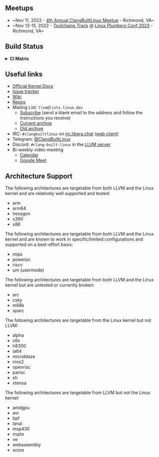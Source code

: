 ## Meetups
- ~Nov 11, 2022 - [4th Annual ClangBuiltLinux Meetup](/meetup.md) - Richmond, VA~
- ~Nov 13-15, 2022 - [Toolchains Track](https://lpc.events/event/17/sessions/156/) @ [Linux Plumbers Conf 2023](https://lpc.events/event/17/) - Richmond, VA~

## Build Status
<details>
<summary>
<b>CI Matrix</b>
</summary>
<br>

|     | &nbsp;&nbsp;&nbsp;&nbsp;&nbsp;clang&#8209;18 | &nbsp;&nbsp;&nbsp;&nbsp;&nbsp;clang&#8209;17 | &nbsp;&nbsp;&nbsp;&nbsp;&nbsp;clang&#8209;16 | &nbsp;&nbsp;&nbsp;&nbsp;&nbsp;clang&#8209;15 | &nbsp;&nbsp;&nbsp;&nbsp;&nbsp;clang&#8209;14 | &nbsp;&nbsp;&nbsp;&nbsp;&nbsp;clang&#8209;13 | &nbsp;&nbsp;&nbsp;&nbsp;&nbsp;clang&#8209;12 | &nbsp;&nbsp;&nbsp;&nbsp;&nbsp;clang&#8209;11 | clang&#8209;android |
| ---: | :---: | :---: | :---: | :---: | :---: | :---: | :---: | :---: | :---: |
| next | [![next-clang-18 build status](https://github.com/clangbuiltlinux/continuous-integration2/actions/workflows/next-clang-18.yml/badge.svg)](https://github.com/clangbuiltlinux/continuous-integration2/actions/workflows/next-clang-18.yml) | [![next-clang-17 build status](https://github.com/clangbuiltlinux/continuous-integration2/actions/workflows/next-clang-17.yml/badge.svg)](https://github.com/clangbuiltlinux/continuous-integration2/actions/workflows/next-clang-17.yml) | [![next-clang-16 build status](https://github.com/clangbuiltlinux/continuous-integration2/actions/workflows/next-clang-16.yml/badge.svg)](https://github.com/clangbuiltlinux/continuous-integration2/actions/workflows/next-clang-16.yml) | [![next-clang-15 build status](https://github.com/clangbuiltlinux/continuous-integration2/actions/workflows/next-clang-15.yml/badge.svg)](https://github.com/clangbuiltlinux/continuous-integration2/actions/workflows/next-clang-15.yml) | [![next-clang-14 build status](https://github.com/clangbuiltlinux/continuous-integration2/actions/workflows/next-clang-14.yml/badge.svg)](https://github.com/clangbuiltlinux/continuous-integration2/actions/workflows/next-clang-14.yml) | [![next-clang-13 build status](https://github.com/clangbuiltlinux/continuous-integration2/actions/workflows/next-clang-13.yml/badge.svg)](https://github.com/clangbuiltlinux/continuous-integration2/actions/workflows/next-clang-13.yml) | [![next-clang-12 build status](https://github.com/clangbuiltlinux/continuous-integration2/actions/workflows/next-clang-12.yml/badge.svg)](https://github.com/clangbuiltlinux/continuous-integration2/actions/workflows/next-clang-12.yml) | [![next-clang-11 build status](https://github.com/clangbuiltlinux/continuous-integration2/actions/workflows/next-clang-11.yml/badge.svg)](https://github.com/clangbuiltlinux/continuous-integration2/actions/workflows/next-clang-11.yml) | [![next-clang-android build status](https://github.com/clangbuiltlinux/continuous-integration2/actions/workflows/next-clang-android.yml/badge.svg)](https://github.com/clangbuiltlinux/continuous-integration2/actions/workflows/next-clang-android.yml) |
| mainline | [![mainline-clang-18 build status](https://github.com/clangbuiltlinux/continuous-integration2/actions/workflows/mainline-clang-18.yml/badge.svg)](https://github.com/clangbuiltlinux/continuous-integration2/actions/workflows/mainline-clang-18.yml) | [![mainline-clang-17 build status](https://github.com/clangbuiltlinux/continuous-integration2/actions/workflows/mainline-clang-17.yml/badge.svg)](https://github.com/clangbuiltlinux/continuous-integration2/actions/workflows/mainline-clang-17.yml) | [![mainline-clang-16 build status](https://github.com/clangbuiltlinux/continuous-integration2/actions/workflows/mainline-clang-16.yml/badge.svg)](https://github.com/clangbuiltlinux/continuous-integration2/actions/workflows/mainline-clang-16.yml) | [![mainline-clang-15 build status](https://github.com/clangbuiltlinux/continuous-integration2/actions/workflows/mainline-clang-15.yml/badge.svg)](https://github.com/clangbuiltlinux/continuous-integration2/actions/workflows/mainline-clang-15.yml) | [![mainline-clang-14 build status](https://github.com/clangbuiltlinux/continuous-integration2/actions/workflows/mainline-clang-14.yml/badge.svg)](https://github.com/clangbuiltlinux/continuous-integration2/actions/workflows/mainline-clang-14.yml) | [![mainline-clang-13 build status](https://github.com/clangbuiltlinux/continuous-integration2/actions/workflows/mainline-clang-13.yml/badge.svg)](https://github.com/clangbuiltlinux/continuous-integration2/actions/workflows/mainline-clang-13.yml) | [![mainline-clang-12 build status](https://github.com/clangbuiltlinux/continuous-integration2/actions/workflows/mainline-clang-12.yml/badge.svg)](https://github.com/clangbuiltlinux/continuous-integration2/actions/workflows/mainline-clang-12.yml) | [![mainline-clang-11 build status](https://github.com/clangbuiltlinux/continuous-integration2/actions/workflows/mainline-clang-11.yml/badge.svg)](https://github.com/clangbuiltlinux/continuous-integration2/actions/workflows/mainline-clang-11.yml) |     |
| stable | [![stable-clang-18 build status](https://github.com/clangbuiltlinux/continuous-integration2/actions/workflows/stable-clang-18.yml/badge.svg)](https://github.com/clangbuiltlinux/continuous-integration2/actions/workflows/stable-clang-18.yml) | [![stable-clang-17 build status](https://github.com/clangbuiltlinux/continuous-integration2/actions/workflows/stable-clang-17.yml/badge.svg)](https://github.com/clangbuiltlinux/continuous-integration2/actions/workflows/stable-clang-17.yml) | [![stable-clang-16 build status](https://github.com/clangbuiltlinux/continuous-integration2/actions/workflows/stable-clang-16.yml/badge.svg)](https://github.com/clangbuiltlinux/continuous-integration2/actions/workflows/stable-clang-16.yml) | [![stable-clang-15 build status](https://github.com/clangbuiltlinux/continuous-integration2/actions/workflows/stable-clang-15.yml/badge.svg)](https://github.com/clangbuiltlinux/continuous-integration2/actions/workflows/stable-clang-15.yml) | [![stable-clang-14 build status](https://github.com/clangbuiltlinux/continuous-integration2/actions/workflows/stable-clang-14.yml/badge.svg)](https://github.com/clangbuiltlinux/continuous-integration2/actions/workflows/stable-clang-14.yml) | [![stable-clang-13 build status](https://github.com/clangbuiltlinux/continuous-integration2/actions/workflows/stable-clang-13.yml/badge.svg)](https://github.com/clangbuiltlinux/continuous-integration2/actions/workflows/stable-clang-13.yml) | [![stable-clang-12 build status](https://github.com/clangbuiltlinux/continuous-integration2/actions/workflows/stable-clang-12.yml/badge.svg)](https://github.com/clangbuiltlinux/continuous-integration2/actions/workflows/stable-clang-12.yml) | [![stable-clang-11 build status](https://github.com/clangbuiltlinux/continuous-integration2/actions/workflows/stable-clang-11.yml/badge.svg)](https://github.com/clangbuiltlinux/continuous-integration2/actions/workflows/stable-clang-11.yml) |     |
| 6.1 | [![6.1-clang-18 build status](https://github.com/clangbuiltlinux/continuous-integration2/actions/workflows/6.1-clang-18.yml/badge.svg)](https://github.com/clangbuiltlinux/continuous-integration2/actions/workflows/6.1-clang-18.yml) | [![6.1-clang-17 build status](https://github.com/clangbuiltlinux/continuous-integration2/actions/workflows/6.1-clang-17.yml/badge.svg)](https://github.com/clangbuiltlinux/continuous-integration2/actions/workflows/6.1-clang-17.yml) | [![6.1-clang-16 build status](https://github.com/clangbuiltlinux/continuous-integration2/actions/workflows/6.1-clang-16.yml/badge.svg)](https://github.com/clangbuiltlinux/continuous-integration2/actions/workflows/6.1-clang-16.yml) | [![6.1-clang-15 build status](https://github.com/clangbuiltlinux/continuous-integration2/actions/workflows/6.1-clang-15.yml/badge.svg)](https://github.com/clangbuiltlinux/continuous-integration2/actions/workflows/6.1-clang-15.yml) | [![6.1-clang-14 build status](https://github.com/clangbuiltlinux/continuous-integration2/actions/workflows/6.1-clang-14.yml/badge.svg)](https://github.com/clangbuiltlinux/continuous-integration2/actions/workflows/6.1-clang-14.yml) | [![6.1-clang-13 build status](https://github.com/clangbuiltlinux/continuous-integration2/actions/workflows/6.1-clang-13.yml/badge.svg)](https://github.com/clangbuiltlinux/continuous-integration2/actions/workflows/6.1-clang-13.yml) | [![6.1-clang-12 build status](https://github.com/clangbuiltlinux/continuous-integration2/actions/workflows/6.1-clang-12.yml/badge.svg)](https://github.com/clangbuiltlinux/continuous-integration2/actions/workflows/6.1-clang-12.yml) | [![6.1-clang-11 build status](https://github.com/clangbuiltlinux/continuous-integration2/actions/workflows/6.1-clang-11.yml/badge.svg)](https://github.com/clangbuiltlinux/continuous-integration2/actions/workflows/6.1-clang-11.yml) |     |
| 5.15 | [![5.15-clang-18 build status](https://github.com/clangbuiltlinux/continuous-integration2/actions/workflows/5.15-clang-18.yml/badge.svg)](https://github.com/clangbuiltlinux/continuous-integration2/actions/workflows/5.15-clang-18.yml) | [![5.15-clang-17 build status](https://github.com/clangbuiltlinux/continuous-integration2/actions/workflows/5.15-clang-17.yml/badge.svg)](https://github.com/clangbuiltlinux/continuous-integration2/actions/workflows/5.15-clang-17.yml) | [![5.15-clang-16 build status](https://github.com/clangbuiltlinux/continuous-integration2/actions/workflows/5.15-clang-16.yml/badge.svg)](https://github.com/clangbuiltlinux/continuous-integration2/actions/workflows/5.15-clang-16.yml) | [![5.15-clang-15 build status](https://github.com/clangbuiltlinux/continuous-integration2/actions/workflows/5.15-clang-15.yml/badge.svg)](https://github.com/clangbuiltlinux/continuous-integration2/actions/workflows/5.15-clang-15.yml) | [![5.15-clang-14 build status](https://github.com/clangbuiltlinux/continuous-integration2/actions/workflows/5.15-clang-14.yml/badge.svg)](https://github.com/clangbuiltlinux/continuous-integration2/actions/workflows/5.15-clang-14.yml) | [![5.15-clang-13 build status](https://github.com/clangbuiltlinux/continuous-integration2/actions/workflows/5.15-clang-13.yml/badge.svg)](https://github.com/clangbuiltlinux/continuous-integration2/actions/workflows/5.15-clang-13.yml) | [![5.15-clang-12 build status](https://github.com/clangbuiltlinux/continuous-integration2/actions/workflows/5.15-clang-12.yml/badge.svg)](https://github.com/clangbuiltlinux/continuous-integration2/actions/workflows/5.15-clang-12.yml) | [![5.15-clang-11 build status](https://github.com/clangbuiltlinux/continuous-integration2/actions/workflows/5.15-clang-11.yml/badge.svg)](https://github.com/clangbuiltlinux/continuous-integration2/actions/workflows/5.15-clang-11.yml) |     |
| 5.10 | [![5.10-clang-18 build status](https://github.com/clangbuiltlinux/continuous-integration2/actions/workflows/5.10-clang-18.yml/badge.svg)](https://github.com/clangbuiltlinux/continuous-integration2/actions/workflows/5.10-clang-18.yml) | [![5.10-clang-17 build status](https://github.com/clangbuiltlinux/continuous-integration2/actions/workflows/5.10-clang-17.yml/badge.svg)](https://github.com/clangbuiltlinux/continuous-integration2/actions/workflows/5.10-clang-17.yml) | [![5.10-clang-16 build status](https://github.com/clangbuiltlinux/continuous-integration2/actions/workflows/5.10-clang-16.yml/badge.svg)](https://github.com/clangbuiltlinux/continuous-integration2/actions/workflows/5.10-clang-16.yml) | [![5.10-clang-15 build status](https://github.com/clangbuiltlinux/continuous-integration2/actions/workflows/5.10-clang-15.yml/badge.svg)](https://github.com/clangbuiltlinux/continuous-integration2/actions/workflows/5.10-clang-15.yml) | [![5.10-clang-14 build status](https://github.com/clangbuiltlinux/continuous-integration2/actions/workflows/5.10-clang-14.yml/badge.svg)](https://github.com/clangbuiltlinux/continuous-integration2/actions/workflows/5.10-clang-14.yml) | [![5.10-clang-13 build status](https://github.com/clangbuiltlinux/continuous-integration2/actions/workflows/5.10-clang-13.yml/badge.svg)](https://github.com/clangbuiltlinux/continuous-integration2/actions/workflows/5.10-clang-13.yml) | [![5.10-clang-12 build status](https://github.com/clangbuiltlinux/continuous-integration2/actions/workflows/5.10-clang-12.yml/badge.svg)](https://github.com/clangbuiltlinux/continuous-integration2/actions/workflows/5.10-clang-12.yml) | [![5.10-clang-11 build status](https://github.com/clangbuiltlinux/continuous-integration2/actions/workflows/5.10-clang-11.yml/badge.svg)](https://github.com/clangbuiltlinux/continuous-integration2/actions/workflows/5.10-clang-11.yml) |     |
| 5.4 | [![5.4-clang-18 build status](https://github.com/clangbuiltlinux/continuous-integration2/actions/workflows/5.4-clang-18.yml/badge.svg)](https://github.com/clangbuiltlinux/continuous-integration2/actions/workflows/5.4-clang-18.yml) | [![5.4-clang-17 build status](https://github.com/clangbuiltlinux/continuous-integration2/actions/workflows/5.4-clang-17.yml/badge.svg)](https://github.com/clangbuiltlinux/continuous-integration2/actions/workflows/5.4-clang-17.yml) | [![5.4-clang-16 build status](https://github.com/clangbuiltlinux/continuous-integration2/actions/workflows/5.4-clang-16.yml/badge.svg)](https://github.com/clangbuiltlinux/continuous-integration2/actions/workflows/5.4-clang-16.yml) | [![5.4-clang-15 build status](https://github.com/clangbuiltlinux/continuous-integration2/actions/workflows/5.4-clang-15.yml/badge.svg)](https://github.com/clangbuiltlinux/continuous-integration2/actions/workflows/5.4-clang-15.yml) | [![5.4-clang-14 build status](https://github.com/clangbuiltlinux/continuous-integration2/actions/workflows/5.4-clang-14.yml/badge.svg)](https://github.com/clangbuiltlinux/continuous-integration2/actions/workflows/5.4-clang-14.yml) | [![5.4-clang-13 build status](https://github.com/clangbuiltlinux/continuous-integration2/actions/workflows/5.4-clang-13.yml/badge.svg)](https://github.com/clangbuiltlinux/continuous-integration2/actions/workflows/5.4-clang-13.yml) |     |     |     |
| 4.19 | [![4.19-clang-18 build status](https://github.com/clangbuiltlinux/continuous-integration2/actions/workflows/4.19-clang-18.yml/badge.svg)](https://github.com/clangbuiltlinux/continuous-integration2/actions/workflows/4.19-clang-18.yml) | [![4.19-clang-17 build status](https://github.com/clangbuiltlinux/continuous-integration2/actions/workflows/4.19-clang-17.yml/badge.svg)](https://github.com/clangbuiltlinux/continuous-integration2/actions/workflows/4.19-clang-17.yml) | [![4.19-clang-16 build status](https://github.com/clangbuiltlinux/continuous-integration2/actions/workflows/4.19-clang-16.yml/badge.svg)](https://github.com/clangbuiltlinux/continuous-integration2/actions/workflows/4.19-clang-16.yml) | [![4.19-clang-15 build status](https://github.com/clangbuiltlinux/continuous-integration2/actions/workflows/4.19-clang-15.yml/badge.svg)](https://github.com/clangbuiltlinux/continuous-integration2/actions/workflows/4.19-clang-15.yml) | [![4.19-clang-14 build status](https://github.com/clangbuiltlinux/continuous-integration2/actions/workflows/4.19-clang-14.yml/badge.svg)](https://github.com/clangbuiltlinux/continuous-integration2/actions/workflows/4.19-clang-14.yml) | [![4.19-clang-13 build status](https://github.com/clangbuiltlinux/continuous-integration2/actions/workflows/4.19-clang-13.yml/badge.svg)](https://github.com/clangbuiltlinux/continuous-integration2/actions/workflows/4.19-clang-13.yml) |     |     |     |
| 4.14 | [![4.14-clang-18 build status](https://github.com/clangbuiltlinux/continuous-integration2/actions/workflows/4.14-clang-18.yml/badge.svg)](https://github.com/clangbuiltlinux/continuous-integration2/actions/workflows/4.14-clang-18.yml) | [![4.14-clang-17 build status](https://github.com/clangbuiltlinux/continuous-integration2/actions/workflows/4.14-clang-17.yml/badge.svg)](https://github.com/clangbuiltlinux/continuous-integration2/actions/workflows/4.14-clang-17.yml) | [![4.14-clang-16 build status](https://github.com/clangbuiltlinux/continuous-integration2/actions/workflows/4.14-clang-16.yml/badge.svg)](https://github.com/clangbuiltlinux/continuous-integration2/actions/workflows/4.14-clang-16.yml) | [![4.14-clang-15 build status](https://github.com/clangbuiltlinux/continuous-integration2/actions/workflows/4.14-clang-15.yml/badge.svg)](https://github.com/clangbuiltlinux/continuous-integration2/actions/workflows/4.14-clang-15.yml) | [![4.14-clang-14 build status](https://github.com/clangbuiltlinux/continuous-integration2/actions/workflows/4.14-clang-14.yml/badge.svg)](https://github.com/clangbuiltlinux/continuous-integration2/actions/workflows/4.14-clang-14.yml) | [![4.14-clang-13 build status](https://github.com/clangbuiltlinux/continuous-integration2/actions/workflows/4.14-clang-13.yml/badge.svg)](https://github.com/clangbuiltlinux/continuous-integration2/actions/workflows/4.14-clang-13.yml) |     |     |     |
| arm64 | [![arm64-clang-18 build status](https://github.com/clangbuiltlinux/continuous-integration2/actions/workflows/arm64-clang-18.yml/badge.svg)](https://github.com/clangbuiltlinux/continuous-integration2/actions/workflows/arm64-clang-18.yml) | [![arm64-clang-17 build status](https://github.com/clangbuiltlinux/continuous-integration2/actions/workflows/arm64-clang-17.yml/badge.svg)](https://github.com/clangbuiltlinux/continuous-integration2/actions/workflows/arm64-clang-17.yml) | [![arm64-clang-16 build status](https://github.com/clangbuiltlinux/continuous-integration2/actions/workflows/arm64-clang-16.yml/badge.svg)](https://github.com/clangbuiltlinux/continuous-integration2/actions/workflows/arm64-clang-16.yml) | [![arm64-clang-15 build status](https://github.com/clangbuiltlinux/continuous-integration2/actions/workflows/arm64-clang-15.yml/badge.svg)](https://github.com/clangbuiltlinux/continuous-integration2/actions/workflows/arm64-clang-15.yml) | [![arm64-clang-14 build status](https://github.com/clangbuiltlinux/continuous-integration2/actions/workflows/arm64-clang-14.yml/badge.svg)](https://github.com/clangbuiltlinux/continuous-integration2/actions/workflows/arm64-clang-14.yml) | [![arm64-clang-13 build status](https://github.com/clangbuiltlinux/continuous-integration2/actions/workflows/arm64-clang-13.yml/badge.svg)](https://github.com/clangbuiltlinux/continuous-integration2/actions/workflows/arm64-clang-13.yml) | [![arm64-clang-12 build status](https://github.com/clangbuiltlinux/continuous-integration2/actions/workflows/arm64-clang-12.yml/badge.svg)](https://github.com/clangbuiltlinux/continuous-integration2/actions/workflows/arm64-clang-12.yml) | [![arm64-clang-11 build status](https://github.com/clangbuiltlinux/continuous-integration2/actions/workflows/arm64-clang-11.yml/badge.svg)](https://github.com/clangbuiltlinux/continuous-integration2/actions/workflows/arm64-clang-11.yml) |     |
| tip | [![tip-clang-18 build status](https://github.com/clangbuiltlinux/continuous-integration2/actions/workflows/tip-clang-18.yml/badge.svg)](https://github.com/clangbuiltlinux/continuous-integration2/actions/workflows/tip-clang-18.yml) | [![tip-clang-17 build status](https://github.com/clangbuiltlinux/continuous-integration2/actions/workflows/tip-clang-17.yml/badge.svg)](https://github.com/clangbuiltlinux/continuous-integration2/actions/workflows/tip-clang-17.yml) | [![tip-clang-16 build status](https://github.com/clangbuiltlinux/continuous-integration2/actions/workflows/tip-clang-16.yml/badge.svg)](https://github.com/clangbuiltlinux/continuous-integration2/actions/workflows/tip-clang-16.yml) | [![tip-clang-15 build status](https://github.com/clangbuiltlinux/continuous-integration2/actions/workflows/tip-clang-15.yml/badge.svg)](https://github.com/clangbuiltlinux/continuous-integration2/actions/workflows/tip-clang-15.yml) | [![tip-clang-14 build status](https://github.com/clangbuiltlinux/continuous-integration2/actions/workflows/tip-clang-14.yml/badge.svg)](https://github.com/clangbuiltlinux/continuous-integration2/actions/workflows/tip-clang-14.yml) | [![tip-clang-13 build status](https://github.com/clangbuiltlinux/continuous-integration2/actions/workflows/tip-clang-13.yml/badge.svg)](https://github.com/clangbuiltlinux/continuous-integration2/actions/workflows/tip-clang-13.yml) | [![tip-clang-12 build status](https://github.com/clangbuiltlinux/continuous-integration2/actions/workflows/tip-clang-12.yml/badge.svg)](https://github.com/clangbuiltlinux/continuous-integration2/actions/workflows/tip-clang-12.yml) | [![tip-clang-11 build status](https://github.com/clangbuiltlinux/continuous-integration2/actions/workflows/tip-clang-11.yml/badge.svg)](https://github.com/clangbuiltlinux/continuous-integration2/actions/workflows/tip-clang-11.yml) |     |
| arm64&#8209;fixes | [![arm64-fixes-clang-18 build status](https://github.com/clangbuiltlinux/continuous-integration2/actions/workflows/arm64-fixes-clang-18.yml/badge.svg)](https://github.com/clangbuiltlinux/continuous-integration2/actions/workflows/arm64-fixes-clang-18.yml) | [![arm64-fixes-clang-17 build status](https://github.com/clangbuiltlinux/continuous-integration2/actions/workflows/arm64-fixes-clang-17.yml/badge.svg)](https://github.com/clangbuiltlinux/continuous-integration2/actions/workflows/arm64-fixes-clang-17.yml) | [![arm64-fixes-clang-16 build status](https://github.com/clangbuiltlinux/continuous-integration2/actions/workflows/arm64-fixes-clang-16.yml/badge.svg)](https://github.com/clangbuiltlinux/continuous-integration2/actions/workflows/arm64-fixes-clang-16.yml) | [![arm64-fixes-clang-15 build status](https://github.com/clangbuiltlinux/continuous-integration2/actions/workflows/arm64-fixes-clang-15.yml/badge.svg)](https://github.com/clangbuiltlinux/continuous-integration2/actions/workflows/arm64-fixes-clang-15.yml) | [![arm64-fixes-clang-14 build status](https://github.com/clangbuiltlinux/continuous-integration2/actions/workflows/arm64-fixes-clang-14.yml/badge.svg)](https://github.com/clangbuiltlinux/continuous-integration2/actions/workflows/arm64-fixes-clang-14.yml) | [![arm64-fixes-clang-13 build status](https://github.com/clangbuiltlinux/continuous-integration2/actions/workflows/arm64-fixes-clang-13.yml/badge.svg)](https://github.com/clangbuiltlinux/continuous-integration2/actions/workflows/arm64-fixes-clang-13.yml) | [![arm64-fixes-clang-12 build status](https://github.com/clangbuiltlinux/continuous-integration2/actions/workflows/arm64-fixes-clang-12.yml/badge.svg)](https://github.com/clangbuiltlinux/continuous-integration2/actions/workflows/arm64-fixes-clang-12.yml) | [![arm64-fixes-clang-11 build status](https://github.com/clangbuiltlinux/continuous-integration2/actions/workflows/arm64-fixes-clang-11.yml/badge.svg)](https://github.com/clangbuiltlinux/continuous-integration2/actions/workflows/arm64-fixes-clang-11.yml) |     |
| android&#8209;mainline | [![android-mainline-clang-18 build status](https://github.com/clangbuiltlinux/continuous-integration2/actions/workflows/android-mainline-clang-18.yml/badge.svg)](https://github.com/clangbuiltlinux/continuous-integration2/actions/workflows/android-mainline-clang-18.yml) | [![android-mainline-clang-17 build status](https://github.com/clangbuiltlinux/continuous-integration2/actions/workflows/android-mainline-clang-17.yml/badge.svg)](https://github.com/clangbuiltlinux/continuous-integration2/actions/workflows/android-mainline-clang-17.yml) | [![android-mainline-clang-16 build status](https://github.com/clangbuiltlinux/continuous-integration2/actions/workflows/android-mainline-clang-16.yml/badge.svg)](https://github.com/clangbuiltlinux/continuous-integration2/actions/workflows/android-mainline-clang-16.yml) | [![android-mainline-clang-15 build status](https://github.com/clangbuiltlinux/continuous-integration2/actions/workflows/android-mainline-clang-15.yml/badge.svg)](https://github.com/clangbuiltlinux/continuous-integration2/actions/workflows/android-mainline-clang-15.yml) | [![android-mainline-clang-14 build status](https://github.com/clangbuiltlinux/continuous-integration2/actions/workflows/android-mainline-clang-14.yml/badge.svg)](https://github.com/clangbuiltlinux/continuous-integration2/actions/workflows/android-mainline-clang-14.yml) | [![android-mainline-clang-13 build status](https://github.com/clangbuiltlinux/continuous-integration2/actions/workflows/android-mainline-clang-13.yml/badge.svg)](https://github.com/clangbuiltlinux/continuous-integration2/actions/workflows/android-mainline-clang-13.yml) | [![android-mainline-clang-12 build status](https://github.com/clangbuiltlinux/continuous-integration2/actions/workflows/android-mainline-clang-12.yml/badge.svg)](https://github.com/clangbuiltlinux/continuous-integration2/actions/workflows/android-mainline-clang-12.yml) |     | [![android-mainline-clang-android build status](https://github.com/clangbuiltlinux/continuous-integration2/actions/workflows/android-mainline-clang-android.yml/badge.svg)](https://github.com/clangbuiltlinux/continuous-integration2/actions/workflows/android-mainline-clang-android.yml) |
| android14&#8209;6.1 | [![android14-6.1-clang-18 build status](https://github.com/clangbuiltlinux/continuous-integration2/actions/workflows/android14-6.1-clang-18.yml/badge.svg)](https://github.com/clangbuiltlinux/continuous-integration2/actions/workflows/android14-6.1-clang-18.yml) | [![android14-6.1-clang-17 build status](https://github.com/clangbuiltlinux/continuous-integration2/actions/workflows/android14-6.1-clang-17.yml/badge.svg)](https://github.com/clangbuiltlinux/continuous-integration2/actions/workflows/android14-6.1-clang-17.yml) | [![android14-6.1-clang-16 build status](https://github.com/clangbuiltlinux/continuous-integration2/actions/workflows/android14-6.1-clang-16.yml/badge.svg)](https://github.com/clangbuiltlinux/continuous-integration2/actions/workflows/android14-6.1-clang-16.yml) | [![android14-6.1-clang-15 build status](https://github.com/clangbuiltlinux/continuous-integration2/actions/workflows/android14-6.1-clang-15.yml/badge.svg)](https://github.com/clangbuiltlinux/continuous-integration2/actions/workflows/android14-6.1-clang-15.yml) | [![android14-6.1-clang-14 build status](https://github.com/clangbuiltlinux/continuous-integration2/actions/workflows/android14-6.1-clang-14.yml/badge.svg)](https://github.com/clangbuiltlinux/continuous-integration2/actions/workflows/android14-6.1-clang-14.yml) | [![android14-6.1-clang-13 build status](https://github.com/clangbuiltlinux/continuous-integration2/actions/workflows/android14-6.1-clang-13.yml/badge.svg)](https://github.com/clangbuiltlinux/continuous-integration2/actions/workflows/android14-6.1-clang-13.yml) | [![android14-6.1-clang-12 build status](https://github.com/clangbuiltlinux/continuous-integration2/actions/workflows/android14-6.1-clang-12.yml/badge.svg)](https://github.com/clangbuiltlinux/continuous-integration2/actions/workflows/android14-6.1-clang-12.yml) |     |     |
| android14&#8209;5.15 | [![android14-5.15-clang-18 build status](https://github.com/clangbuiltlinux/continuous-integration2/actions/workflows/android14-5.15-clang-18.yml/badge.svg)](https://github.com/clangbuiltlinux/continuous-integration2/actions/workflows/android14-5.15-clang-18.yml) | [![android14-5.15-clang-17 build status](https://github.com/clangbuiltlinux/continuous-integration2/actions/workflows/android14-5.15-clang-17.yml/badge.svg)](https://github.com/clangbuiltlinux/continuous-integration2/actions/workflows/android14-5.15-clang-17.yml) | [![android14-5.15-clang-16 build status](https://github.com/clangbuiltlinux/continuous-integration2/actions/workflows/android14-5.15-clang-16.yml/badge.svg)](https://github.com/clangbuiltlinux/continuous-integration2/actions/workflows/android14-5.15-clang-16.yml) | [![android14-5.15-clang-15 build status](https://github.com/clangbuiltlinux/continuous-integration2/actions/workflows/android14-5.15-clang-15.yml/badge.svg)](https://github.com/clangbuiltlinux/continuous-integration2/actions/workflows/android14-5.15-clang-15.yml) | [![android14-5.15-clang-14 build status](https://github.com/clangbuiltlinux/continuous-integration2/actions/workflows/android14-5.15-clang-14.yml/badge.svg)](https://github.com/clangbuiltlinux/continuous-integration2/actions/workflows/android14-5.15-clang-14.yml) | [![android14-5.15-clang-13 build status](https://github.com/clangbuiltlinux/continuous-integration2/actions/workflows/android14-5.15-clang-13.yml/badge.svg)](https://github.com/clangbuiltlinux/continuous-integration2/actions/workflows/android14-5.15-clang-13.yml) | [![android14-5.15-clang-12 build status](https://github.com/clangbuiltlinux/continuous-integration2/actions/workflows/android14-5.15-clang-12.yml/badge.svg)](https://github.com/clangbuiltlinux/continuous-integration2/actions/workflows/android14-5.15-clang-12.yml) |     | [![android14-5.15-clang-android build status](https://github.com/clangbuiltlinux/continuous-integration2/actions/workflows/android14-5.15-clang-android.yml/badge.svg)](https://github.com/clangbuiltlinux/continuous-integration2/actions/workflows/android14-5.15-clang-android.yml) |
| android13&#8209;5.15 | [![android13-5.15-clang-18 build status](https://github.com/clangbuiltlinux/continuous-integration2/actions/workflows/android13-5.15-clang-18.yml/badge.svg)](https://github.com/clangbuiltlinux/continuous-integration2/actions/workflows/android13-5.15-clang-18.yml) | [![android13-5.15-clang-17 build status](https://github.com/clangbuiltlinux/continuous-integration2/actions/workflows/android13-5.15-clang-17.yml/badge.svg)](https://github.com/clangbuiltlinux/continuous-integration2/actions/workflows/android13-5.15-clang-17.yml) | [![android13-5.15-clang-16 build status](https://github.com/clangbuiltlinux/continuous-integration2/actions/workflows/android13-5.15-clang-16.yml/badge.svg)](https://github.com/clangbuiltlinux/continuous-integration2/actions/workflows/android13-5.15-clang-16.yml) | [![android13-5.15-clang-15 build status](https://github.com/clangbuiltlinux/continuous-integration2/actions/workflows/android13-5.15-clang-15.yml/badge.svg)](https://github.com/clangbuiltlinux/continuous-integration2/actions/workflows/android13-5.15-clang-15.yml) | [![android13-5.15-clang-14 build status](https://github.com/clangbuiltlinux/continuous-integration2/actions/workflows/android13-5.15-clang-14.yml/badge.svg)](https://github.com/clangbuiltlinux/continuous-integration2/actions/workflows/android13-5.15-clang-14.yml) | [![android13-5.15-clang-13 build status](https://github.com/clangbuiltlinux/continuous-integration2/actions/workflows/android13-5.15-clang-13.yml/badge.svg)](https://github.com/clangbuiltlinux/continuous-integration2/actions/workflows/android13-5.15-clang-13.yml) | [![android13-5.15-clang-12 build status](https://github.com/clangbuiltlinux/continuous-integration2/actions/workflows/android13-5.15-clang-12.yml/badge.svg)](https://github.com/clangbuiltlinux/continuous-integration2/actions/workflows/android13-5.15-clang-12.yml) |     | [![android13-5.15-clang-android build status](https://github.com/clangbuiltlinux/continuous-integration2/actions/workflows/android13-5.15-clang-android.yml/badge.svg)](https://github.com/clangbuiltlinux/continuous-integration2/actions/workflows/android13-5.15-clang-android.yml) |
| android13&#8209;5.10 | [![android13-5.10-clang-18 build status](https://github.com/clangbuiltlinux/continuous-integration2/actions/workflows/android13-5.10-clang-18.yml/badge.svg)](https://github.com/clangbuiltlinux/continuous-integration2/actions/workflows/android13-5.10-clang-18.yml) | [![android13-5.10-clang-17 build status](https://github.com/clangbuiltlinux/continuous-integration2/actions/workflows/android13-5.10-clang-17.yml/badge.svg)](https://github.com/clangbuiltlinux/continuous-integration2/actions/workflows/android13-5.10-clang-17.yml) | [![android13-5.10-clang-16 build status](https://github.com/clangbuiltlinux/continuous-integration2/actions/workflows/android13-5.10-clang-16.yml/badge.svg)](https://github.com/clangbuiltlinux/continuous-integration2/actions/workflows/android13-5.10-clang-16.yml) | [![android13-5.10-clang-15 build status](https://github.com/clangbuiltlinux/continuous-integration2/actions/workflows/android13-5.10-clang-15.yml/badge.svg)](https://github.com/clangbuiltlinux/continuous-integration2/actions/workflows/android13-5.10-clang-15.yml) | [![android13-5.10-clang-14 build status](https://github.com/clangbuiltlinux/continuous-integration2/actions/workflows/android13-5.10-clang-14.yml/badge.svg)](https://github.com/clangbuiltlinux/continuous-integration2/actions/workflows/android13-5.10-clang-14.yml) | [![android13-5.10-clang-13 build status](https://github.com/clangbuiltlinux/continuous-integration2/actions/workflows/android13-5.10-clang-13.yml/badge.svg)](https://github.com/clangbuiltlinux/continuous-integration2/actions/workflows/android13-5.10-clang-13.yml) | [![android13-5.10-clang-12 build status](https://github.com/clangbuiltlinux/continuous-integration2/actions/workflows/android13-5.10-clang-12.yml/badge.svg)](https://github.com/clangbuiltlinux/continuous-integration2/actions/workflows/android13-5.10-clang-12.yml) |     | [![android13-5.10-clang-android build status](https://github.com/clangbuiltlinux/continuous-integration2/actions/workflows/android13-5.10-clang-android.yml/badge.svg)](https://github.com/clangbuiltlinux/continuous-integration2/actions/workflows/android13-5.10-clang-android.yml) |
| android12&#8209;5.10 | [![android12-5.10-clang-18 build status](https://github.com/clangbuiltlinux/continuous-integration2/actions/workflows/android12-5.10-clang-18.yml/badge.svg)](https://github.com/clangbuiltlinux/continuous-integration2/actions/workflows/android12-5.10-clang-18.yml) | [![android12-5.10-clang-17 build status](https://github.com/clangbuiltlinux/continuous-integration2/actions/workflows/android12-5.10-clang-17.yml/badge.svg)](https://github.com/clangbuiltlinux/continuous-integration2/actions/workflows/android12-5.10-clang-17.yml) | [![android12-5.10-clang-16 build status](https://github.com/clangbuiltlinux/continuous-integration2/actions/workflows/android12-5.10-clang-16.yml/badge.svg)](https://github.com/clangbuiltlinux/continuous-integration2/actions/workflows/android12-5.10-clang-16.yml) | [![android12-5.10-clang-15 build status](https://github.com/clangbuiltlinux/continuous-integration2/actions/workflows/android12-5.10-clang-15.yml/badge.svg)](https://github.com/clangbuiltlinux/continuous-integration2/actions/workflows/android12-5.10-clang-15.yml) | [![android12-5.10-clang-14 build status](https://github.com/clangbuiltlinux/continuous-integration2/actions/workflows/android12-5.10-clang-14.yml/badge.svg)](https://github.com/clangbuiltlinux/continuous-integration2/actions/workflows/android12-5.10-clang-14.yml) | [![android12-5.10-clang-13 build status](https://github.com/clangbuiltlinux/continuous-integration2/actions/workflows/android12-5.10-clang-13.yml/badge.svg)](https://github.com/clangbuiltlinux/continuous-integration2/actions/workflows/android12-5.10-clang-13.yml) | [![android12-5.10-clang-12 build status](https://github.com/clangbuiltlinux/continuous-integration2/actions/workflows/android12-5.10-clang-12.yml/badge.svg)](https://github.com/clangbuiltlinux/continuous-integration2/actions/workflows/android12-5.10-clang-12.yml) |     | [![android12-5.10-clang-android build status](https://github.com/clangbuiltlinux/continuous-integration2/actions/workflows/android12-5.10-clang-android.yml/badge.svg)](https://github.com/clangbuiltlinux/continuous-integration2/actions/workflows/android12-5.10-clang-android.yml) |
| android12&#8209;5.4 | [![android12-5.4-clang-18 build status](https://github.com/clangbuiltlinux/continuous-integration2/actions/workflows/android12-5.4-clang-18.yml/badge.svg)](https://github.com/clangbuiltlinux/continuous-integration2/actions/workflows/android12-5.4-clang-18.yml) | [![android12-5.4-clang-17 build status](https://github.com/clangbuiltlinux/continuous-integration2/actions/workflows/android12-5.4-clang-17.yml/badge.svg)](https://github.com/clangbuiltlinux/continuous-integration2/actions/workflows/android12-5.4-clang-17.yml) | [![android12-5.4-clang-16 build status](https://github.com/clangbuiltlinux/continuous-integration2/actions/workflows/android12-5.4-clang-16.yml/badge.svg)](https://github.com/clangbuiltlinux/continuous-integration2/actions/workflows/android12-5.4-clang-16.yml) | [![android12-5.4-clang-15 build status](https://github.com/clangbuiltlinux/continuous-integration2/actions/workflows/android12-5.4-clang-15.yml/badge.svg)](https://github.com/clangbuiltlinux/continuous-integration2/actions/workflows/android12-5.4-clang-15.yml) | [![android12-5.4-clang-14 build status](https://github.com/clangbuiltlinux/continuous-integration2/actions/workflows/android12-5.4-clang-14.yml/badge.svg)](https://github.com/clangbuiltlinux/continuous-integration2/actions/workflows/android12-5.4-clang-14.yml) | [![android12-5.4-clang-13 build status](https://github.com/clangbuiltlinux/continuous-integration2/actions/workflows/android12-5.4-clang-13.yml/badge.svg)](https://github.com/clangbuiltlinux/continuous-integration2/actions/workflows/android12-5.4-clang-13.yml) | [![android12-5.4-clang-12 build status](https://github.com/clangbuiltlinux/continuous-integration2/actions/workflows/android12-5.4-clang-12.yml/badge.svg)](https://github.com/clangbuiltlinux/continuous-integration2/actions/workflows/android12-5.4-clang-12.yml) |     | [![android12-5.4-clang-android build status](https://github.com/clangbuiltlinux/continuous-integration2/actions/workflows/android12-5.4-clang-android.yml/badge.svg)](https://github.com/clangbuiltlinux/continuous-integration2/actions/workflows/android12-5.4-clang-android.yml) |
| android&#8209;4.19 | [![android-4.19-clang-18 build status](https://github.com/clangbuiltlinux/continuous-integration2/actions/workflows/android-4.19-clang-18.yml/badge.svg)](https://github.com/clangbuiltlinux/continuous-integration2/actions/workflows/android-4.19-clang-18.yml) | [![android-4.19-clang-17 build status](https://github.com/clangbuiltlinux/continuous-integration2/actions/workflows/android-4.19-clang-17.yml/badge.svg)](https://github.com/clangbuiltlinux/continuous-integration2/actions/workflows/android-4.19-clang-17.yml) | [![android-4.19-clang-16 build status](https://github.com/clangbuiltlinux/continuous-integration2/actions/workflows/android-4.19-clang-16.yml/badge.svg)](https://github.com/clangbuiltlinux/continuous-integration2/actions/workflows/android-4.19-clang-16.yml) | [![android-4.19-clang-15 build status](https://github.com/clangbuiltlinux/continuous-integration2/actions/workflows/android-4.19-clang-15.yml/badge.svg)](https://github.com/clangbuiltlinux/continuous-integration2/actions/workflows/android-4.19-clang-15.yml) | [![android-4.19-clang-14 build status](https://github.com/clangbuiltlinux/continuous-integration2/actions/workflows/android-4.19-clang-14.yml/badge.svg)](https://github.com/clangbuiltlinux/continuous-integration2/actions/workflows/android-4.19-clang-14.yml) | [![android-4.19-clang-13 build status](https://github.com/clangbuiltlinux/continuous-integration2/actions/workflows/android-4.19-clang-13.yml/badge.svg)](https://github.com/clangbuiltlinux/continuous-integration2/actions/workflows/android-4.19-clang-13.yml) | [![android-4.19-clang-12 build status](https://github.com/clangbuiltlinux/continuous-integration2/actions/workflows/android-4.19-clang-12.yml/badge.svg)](https://github.com/clangbuiltlinux/continuous-integration2/actions/workflows/android-4.19-clang-12.yml) |     | [![android-4.19-clang-android build status](https://github.com/clangbuiltlinux/continuous-integration2/actions/workflows/android-4.19-clang-android.yml/badge.svg)](https://github.com/clangbuiltlinux/continuous-integration2/actions/workflows/android-4.19-clang-android.yml) |
| android&#8209;4.14 | [![android-4.14-clang-18 build status](https://github.com/clangbuiltlinux/continuous-integration2/actions/workflows/android-4.14-clang-18.yml/badge.svg)](https://github.com/clangbuiltlinux/continuous-integration2/actions/workflows/android-4.14-clang-18.yml) | [![android-4.14-clang-17 build status](https://github.com/clangbuiltlinux/continuous-integration2/actions/workflows/android-4.14-clang-17.yml/badge.svg)](https://github.com/clangbuiltlinux/continuous-integration2/actions/workflows/android-4.14-clang-17.yml) | [![android-4.14-clang-16 build status](https://github.com/clangbuiltlinux/continuous-integration2/actions/workflows/android-4.14-clang-16.yml/badge.svg)](https://github.com/clangbuiltlinux/continuous-integration2/actions/workflows/android-4.14-clang-16.yml) | [![android-4.14-clang-15 build status](https://github.com/clangbuiltlinux/continuous-integration2/actions/workflows/android-4.14-clang-15.yml/badge.svg)](https://github.com/clangbuiltlinux/continuous-integration2/actions/workflows/android-4.14-clang-15.yml) | [![android-4.14-clang-14 build status](https://github.com/clangbuiltlinux/continuous-integration2/actions/workflows/android-4.14-clang-14.yml/badge.svg)](https://github.com/clangbuiltlinux/continuous-integration2/actions/workflows/android-4.14-clang-14.yml) | [![android-4.14-clang-13 build status](https://github.com/clangbuiltlinux/continuous-integration2/actions/workflows/android-4.14-clang-13.yml/badge.svg)](https://github.com/clangbuiltlinux/continuous-integration2/actions/workflows/android-4.14-clang-13.yml) | [![android-4.14-clang-12 build status](https://github.com/clangbuiltlinux/continuous-integration2/actions/workflows/android-4.14-clang-12.yml/badge.svg)](https://github.com/clangbuiltlinux/continuous-integration2/actions/workflows/android-4.14-clang-12.yml) |     | [![android-4.14-clang-android build status](https://github.com/clangbuiltlinux/continuous-integration2/actions/workflows/android-4.14-clang-android.yml/badge.svg)](https://github.com/clangbuiltlinux/continuous-integration2/actions/workflows/android-4.14-clang-android.yml) |
| chromeos&#8209;5.15 | [![chromeos-5.15-clang-18 build status](https://github.com/clangbuiltlinux/continuous-integration2/actions/workflows/chromeos-5.15-clang-18.yml/badge.svg)](https://github.com/clangbuiltlinux/continuous-integration2/actions/workflows/chromeos-5.15-clang-18.yml) | [![chromeos-5.15-clang-17 build status](https://github.com/clangbuiltlinux/continuous-integration2/actions/workflows/chromeos-5.15-clang-17.yml/badge.svg)](https://github.com/clangbuiltlinux/continuous-integration2/actions/workflows/chromeos-5.15-clang-17.yml) | [![chromeos-5.15-clang-16 build status](https://github.com/clangbuiltlinux/continuous-integration2/actions/workflows/chromeos-5.15-clang-16.yml/badge.svg)](https://github.com/clangbuiltlinux/continuous-integration2/actions/workflows/chromeos-5.15-clang-16.yml) | [![chromeos-5.15-clang-15 build status](https://github.com/clangbuiltlinux/continuous-integration2/actions/workflows/chromeos-5.15-clang-15.yml/badge.svg)](https://github.com/clangbuiltlinux/continuous-integration2/actions/workflows/chromeos-5.15-clang-15.yml) | [![chromeos-5.15-clang-14 build status](https://github.com/clangbuiltlinux/continuous-integration2/actions/workflows/chromeos-5.15-clang-14.yml/badge.svg)](https://github.com/clangbuiltlinux/continuous-integration2/actions/workflows/chromeos-5.15-clang-14.yml) | [![chromeos-5.15-clang-13 build status](https://github.com/clangbuiltlinux/continuous-integration2/actions/workflows/chromeos-5.15-clang-13.yml/badge.svg)](https://github.com/clangbuiltlinux/continuous-integration2/actions/workflows/chromeos-5.15-clang-13.yml) | [![chromeos-5.15-clang-12 build status](https://github.com/clangbuiltlinux/continuous-integration2/actions/workflows/chromeos-5.15-clang-12.yml/badge.svg)](https://github.com/clangbuiltlinux/continuous-integration2/actions/workflows/chromeos-5.15-clang-12.yml) |     |     |
| chromeos&#8209;5.10 | [![chromeos-5.10-clang-18 build status](https://github.com/clangbuiltlinux/continuous-integration2/actions/workflows/chromeos-5.10-clang-18.yml/badge.svg)](https://github.com/clangbuiltlinux/continuous-integration2/actions/workflows/chromeos-5.10-clang-18.yml) | [![chromeos-5.10-clang-17 build status](https://github.com/clangbuiltlinux/continuous-integration2/actions/workflows/chromeos-5.10-clang-17.yml/badge.svg)](https://github.com/clangbuiltlinux/continuous-integration2/actions/workflows/chromeos-5.10-clang-17.yml) | [![chromeos-5.10-clang-16 build status](https://github.com/clangbuiltlinux/continuous-integration2/actions/workflows/chromeos-5.10-clang-16.yml/badge.svg)](https://github.com/clangbuiltlinux/continuous-integration2/actions/workflows/chromeos-5.10-clang-16.yml) | [![chromeos-5.10-clang-15 build status](https://github.com/clangbuiltlinux/continuous-integration2/actions/workflows/chromeos-5.10-clang-15.yml/badge.svg)](https://github.com/clangbuiltlinux/continuous-integration2/actions/workflows/chromeos-5.10-clang-15.yml) | [![chromeos-5.10-clang-14 build status](https://github.com/clangbuiltlinux/continuous-integration2/actions/workflows/chromeos-5.10-clang-14.yml/badge.svg)](https://github.com/clangbuiltlinux/continuous-integration2/actions/workflows/chromeos-5.10-clang-14.yml) | [![chromeos-5.10-clang-13 build status](https://github.com/clangbuiltlinux/continuous-integration2/actions/workflows/chromeos-5.10-clang-13.yml/badge.svg)](https://github.com/clangbuiltlinux/continuous-integration2/actions/workflows/chromeos-5.10-clang-13.yml) | [![chromeos-5.10-clang-12 build status](https://github.com/clangbuiltlinux/continuous-integration2/actions/workflows/chromeos-5.10-clang-12.yml/badge.svg)](https://github.com/clangbuiltlinux/continuous-integration2/actions/workflows/chromeos-5.10-clang-12.yml) |     |     |

[![Check clang version](https://github.com/clangbuiltlinux/continuous-integration2/actions/workflows/clang-version.yml/badge.svg)](https://github.com/clangbuiltlinux/continuous-integration2/actions/workflows/clang-version.yml)
</details>

## Useful links

- [Official Kernel Docs](https://www.kernel.org/doc/html/latest/kbuild/llvm.html)
- [Issue tracker](https://github.com/ClangBuiltLinux/linux/issues)
- [Wiki](https://github.com/ClangBuiltLinux/linux/wiki)
- [Repos](https://github.com/ClangBuiltLinux)
- Mailing List: `llvm@lists.linux.dev`
  - [Subscribe](mailto:llvm+subscribe@lists.linux.dev) (send a blank email to the address and follow the instructions you receive)
  - [Current archive](https://lore.kernel.org/llvm/)
  - [Old archive](https://groups.google.com/g/clang-built-linux)
- IRC: `#clangbuiltlinux` on [irc.libera.chat](https://libera.chat/guides/connect) ([web client](https://web.libera.chat/?channel=#clangbuiltlinux))
- Telegram: [@ClangBuiltLinux](https://t.me/ClangBuiltLinux)
- Discord: `#clang-built-linux` in the [LLVM server](https://discord.gg/xS7Z362)
- Bi-weekly video meeting
  - [Calendar](https://calendar.google.com/calendar/embed?src=google.com_bbf8m6m4n8nq5p2bfjpele0n5s%40group.calendar.google.com)
  - [Google Meet](https://meet.google.com/yjf-jyqk-iaz)

## Architecture Support

The following architectures are targetable from both LLVM and the Linux kernel
and are relatively well supported and tested:
* arm
* arm64
* hexagon
* s390
* x86

The following architectures are targetable from both LLVM and the Linux kernel
and are known to work in specific/limited configurations and supported on a
best-effort basis:
* mips
* powerpc
* riscv
* um (usermode)

The following architectures are targetable from both LLVM and the Linux kernel
but are untested or currently broken:
* arc
* csky
* m68k
* sparc

The following architectures are targetable from the Linux kernel but not LLVM:
* alpha
* c6x
* h8300
* ia64
* microblaze
* nios2
* openrisc
* parisc
* sh
* xtensa

The following architectures are targetable from LLVM but not the Linux kernel:
* amdgpu
* avr
* bpf
* lanai
* msp430
* nvptx
* ve
* webassembly
* xcore
